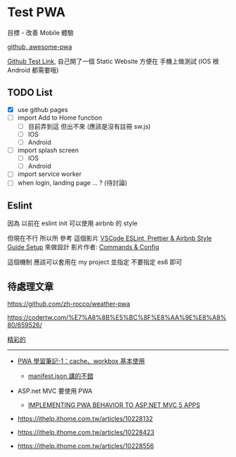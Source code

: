 # Test PWA

目標 - 改善 Mobile 體驗

[github, awesome-pwa](https://github.com/hemanth/awesome-pwa)

[Github Test Link](https://hankkao150223.github.io/Test-PWA/), 自己開了一個 Static Website
方便在 手機上做測試 (IOS 根 Android 都需要哦)

## TODO List

- [x] use github pages
- [ ] import Add to Home function
  - [ ] 目前弄到這 但出不來 (應該是沒有註冊 sw.js)
  - [ ] IOS
  - [ ] Android
- [ ] import splash screen
  - [ ] IOS
  - [ ] Android
- [ ] import service worker
- [ ] when login, landing page ... ? (待討論)

## Eslint

因為 以前在 eslint init 可以使用 airbnb 的 style

但現在不行 所以所 參考 這個影片
[VSCode ESLint, Prettier & Airbnb Style Guide Setup](https://www.youtube.com/watch?v=SydnKbGc7W8)
來做設計
影片作者: [Commands & Config](https://gist.github.com/bradtraversy/aab26d1e8983d9f8d79be1a9ca894ab4)

這個機制 應該可以套用在 my project 並指定 不要指定 es6 即可

## 待處理文章

https://github.com/zh-rocco/weather-pwa

https://codertw.com/%E7%A8%8B%E5%BC%8F%E8%AA%9E%E8%A8%80/659526/

[精彩的](https://blog.csdn.net/yelin042/article/details/79837745)

---

- [PWA 學習筆記-1：cache、workbox 基本使用](https://medium.com/front-end-augustus-study-notes/pwa%E5%AD%B8%E7%BF%92%E7%AD%86%E8%A8%98-1-cache-workbox%E5%9F%BA%E6%9C%AC%E4%BD%BF%E7%94%A8-67ffeec55ddf)

  - [manifest.json 講的不錯](https://letswrite.tw/pwa-manifest/)

- ASP.net MVC 要使用 PWA
  - [IMPLEMENTING PWA BEHAVIOR TO ASP.NET MVC 5 APPS](http://www.spheregen.com/implementing-pwa-behavior-to-asp-net-mvc-5-apps/)

- https://ithelp.ithome.com.tw/articles/10228132
- https://ithelp.ithome.com.tw/articles/10228423
- https://ithelp.ithome.com.tw/articles/10228556
